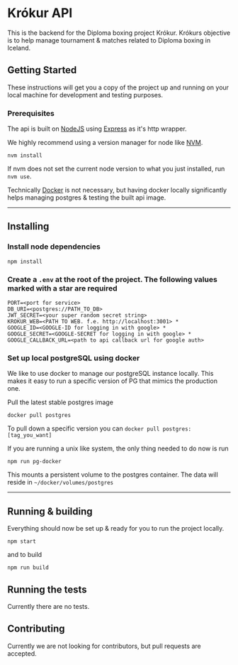 # Krókur API

This is the backend for the Diploma boxing project Krókur. Krókurs objective is to help manage tournament & matches related to Diploma boxing in Iceland.

## Getting Started

These instructions will get you a copy of the project up and running on your local machine for development and testing purposes.

### Prerequisites

The api is built on [NodeJS](https://nodejs.org/en/download/) using [Express](https://expressjs.com/) as it's http wrapper.

We highly recommend using a version manager for node like [NVM](https://github.com/creationix/nvm).

```
nvm install
``` 

If nvm does not set the current node version to what you just installed, run `nvm use`.


Technically [Docker](https://docs.docker.com/install/) is not necessary, but having docker locally significantly helps managing postgres & testing the built api image.

---
## Installing


### Install node dependencies
```
npm install
```

### Create a `.env` at the root of the project. The following values marked with a star are required
```
PORT=<port for service>
DB_URI=<postgres://PATH_TO_DB>
JWT_SECRET=<your super random secret string>
KROKUR_WEB=<PATH TO WEB. f.e. http://localhost:3001> *
GOOGLE_ID=<GOOGLE-ID for logging in with google> *
GOOGLE_SECRET=<GOOGLE-SECRET for logging in with google> *
GOOGLE_CALLBACK_URL=<path to api callback url for google auth>
```

### Set up local postgreSQL using docker
We like to use docker to manage our postgreSQL instance locally. This makes it easy to run a specific version of PG that mimics the production one.

Pull the latest stable postgres image
```
docker pull postgres
```
To pull down a specific version you can `docker pull postgres:[tag_you_want]`

If you are running a unix like system, the only thing needed to do now is run 
```
npm run pg-docker
```

This mounts a persistent volume to the postgres container. The data will reside in `~/docker/volumes/postgres`

---
## Running & building
Everything should now be set up & ready for you to run the project locally.

```
npm start
```

and to build
```
npm run build
```


## Running the tests

Currently there are no tests.

## Contributing

Currently we are not looking for contributors, but pull requests are accepted.
